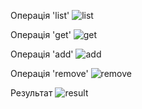 Операція 'list'
![list](https://i.ibb.co/VM1gLGk/list.png)

Операція 'get'
![get](https://i.ibb.co/7Nq0M1f/get.png)

Операція 'add'
![add](https://i.ibb.co/16msw8S/add.png)

Операція 'remove'
![remove](https://i.ibb.co/hX4b9cq/remove.png)

Результат
![result](https://i.ibb.co/SsPwL5G/final.png)
